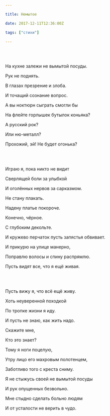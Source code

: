 ```yaml
---

title: Немытое

date: 2017-12-11T12:36:00Z

tags: ["стихи"]

---
```


<br/><br/>

На кухне залежи не вымытой посуды.

Рук не поднять.

В глазах презрение и злоба.

И точащий сознание вопрос.

А вы ноктюрн сыграть смогли бы

На флейте горлышек бутылок коньяка?

А русский рок?

Или ню-металл?

Прохожий, эй! Не будет огонька?

<br/><br/>

Играю я, пока никто не видит

Сверлящей боли за улыбкой

И оголённых нервов за сарказмом.

Не стану плакать.

Надену платье покороче.

Конечно, чёрное.

С глубоким декольте.

И кружево перчаток пусть запястья обвивает.

И прикурю на улице манерно,

Поправлю волосы и спину распрямлю.

Пусть видят все, что я ещё живая.

<br/><br/>

Пусть вижу я, что всё ещё живу.

Хоть неуверенной походкой

По тропке жизни я иду.

И пусть не знаю, как жить надо.

Скажите мне,

Кто это знает?

Тому я ноги поцелую,

Утру лицо его махровым полотенцем,

Заботливо того с креста сниму.

Я не стыжусь своей не вымытой посуды

И рук опущенных безвольно.

Мне стыдно сделать больно людям

И от усталости не верить в чудо.
